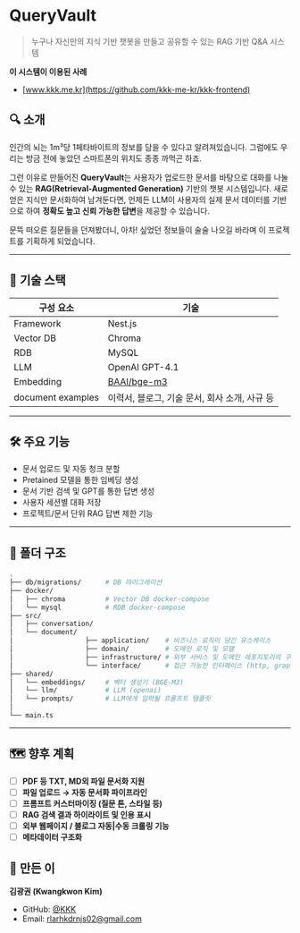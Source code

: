 # QueryVault

> 누구나 자신만의 지식 기반 챗봇을 만들고 공유할 수 있는 RAG 기반 Q&A 시스템

**이 시스템이 이용된 사례**
- [www.kkk.me.kr](https://github.com/kkk-me-kr/kkk-frontend)

## 🔍 소개

인간의 뇌는 1m³당 1페타바이트의 정보를 담을 수 있다고 알려져있습니다.
그럼에도 우리는 방금 전에 놓았던 스마트폰의 위치도 종종 까먹곤 하죠.

그런 이유로 만들어진 **QueryVault**는 사용자가 업로드한 문서를 바탕으로 대화를 나눌 수 있는 **RAG(Retrieval-Augmented Generation)** 기반의 챗봇 시스템입니다.
새로 얻은 지식만 문서화하여 남겨둔다면, 언제든 LLM이 사용자의 실제 문서 데이터를 기반으로 하여 **정확도 높고 신뢰 가능한 답변**을 제공할 수 있습니다.

문뜩 떠오른 질문들을 던져봤더니, 아차! 싶었던 정보들이 술술 나오길 바라며 이 프로젝트를 기획하게 되었습니다.

---

## 🧠 기술 스택

| 구성 요소       | 기술 |
|----------------|------|
| Framework         | Nest.js |
| Vector DB        | Chroma |
| RDB            | MySQL |
| LLM            | OpenAI GPT-4.1 |
| Embedding    | [BAAI/bge-m3](https://huggingface.co/Xenova/bge-m3) |
| document examples | 이력서, 블로그, 기술 문서, 회사 소개, 사규 등 |

---

## 🛠 주요 기능

- 문서 업로드 및 자동 청크 분할
- Pretained 모델을 통한 임베딩 생성
- 문서 기반 검색 및 GPT를 통한 답변 생성
- 사용자 세션별 대화 저장
- 프로젝트/문서 단위 RAG 답변 제한 기능

---

## 📁 폴더 구조

```bash
.
├── db/migrations/      # DB 마이그레이션
├── docker/
│   ├── chroma          # Vector DB docker-compose
│   └── mysql           # RDB docker-compose
├── src/
│   ├── conversation/
│   └── document/
│                  ├── application/    # 비즈니스 로직이 담긴 유스케이스
│                  ├── domain/         # 도메인 로직 및 모델
│                  ├── infrastructure/ # 외부 서비스 및 도메인 레포지토리의 구현체
│                  └── interface/      # 접근 가능한 인터페이스 (http, graphql ...)
├── shared/
│   └── embeddings/     # 벡터 생성기 (BGE-M3)
│   └── llm/            # LLM (openai)
│   └── prompts/        # LLM에게 입력될 프롬프트 템플릿
│
└── main.ts
```

---

## 🗺️ 향후 계획

- [ ] **PDF 등 TXT, MD외 파일 문서화 지원**
- [ ] **파일 업로드 → 자동 문서화 파이프라인**
- [ ] **프롬프트 커스터마이징 (질문 톤, 스타일 등)**
- [ ] **RAG 검색 결과 하이라이트 및 인용 표시**
- [ ] **외부 웹페이지 / 블로그 자동|수동 크롤링 기능**
- [ ] **메타데이터 구조화**

## 👤 만든 이

**김광권 (Kwangkwon Kim)**  
- GitHub: [@KKK](https://github.com/KIMKWANGKWON)
- Email: rlarhkdrnjs02@gmail.com


